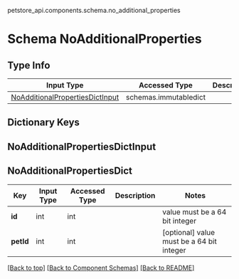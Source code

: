 petstore_api.components.schema.no_additional_properties
# Schema NoAdditionalProperties

## Type Info
Input Type | Accessed Type | Description | Notes
------------ | ------------- | ------------- | -------------
[NoAdditionalPropertiesDictInput](#noadditionalpropertiesdictinput) | schemas.immutabledict |  |

## Dictionary Keys
## NoAdditionalPropertiesDictInput
## NoAdditionalPropertiesDict

Key | Input Type | Accessed Type | Description | Notes
------------ | ------------- | ------------- | ------------- | -------------
**id** | int | int |  | value must be a 64 bit integer
**petId** | int | int |  | [optional] value must be a 64 bit integer

[[Back to top]](#top) [[Back to Component Schemas]](../../../README.md#Component-Schemas) [[Back to README]](../../../README.md)

